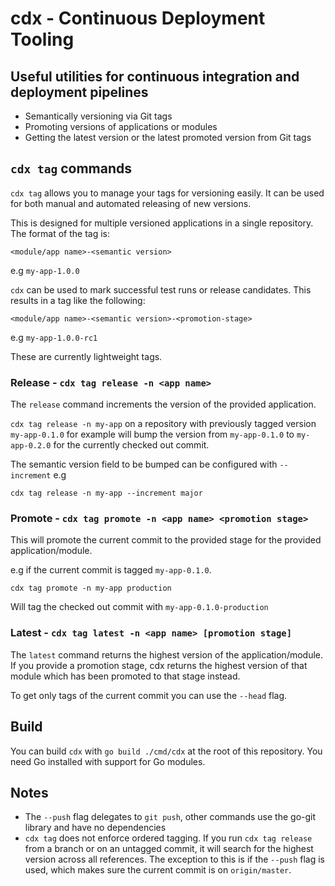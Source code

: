 # cdx - Continuous Deployment Tooling

## Useful utilities for continuous integration and deployment pipelines
- Semantically versioning via Git tags
- Promoting versions of applications or modules
- Getting the latest version or the latest promoted version from Git tags

## `cdx tag` commands

`cdx tag` allows you to manage your tags for versioning easily. It can be used for
both manual and automated releasing of new versions.

This is designed for multiple versioned applications in a single repository. The format of 
the tag is:

```
<module/app name>-<semantic version>
```

e.g `my-app-1.0.0`

`cdx` can be used to mark successful test runs or release candidates. 
This results in a tag like the following: 

```
<module/app name>-<semantic version>-<promotion-stage>
```

e.g `my-app-1.0.0-rc1`

These are currently lightweight tags.

### Release - `cdx tag release -n <app name>` 
The `release` command increments the version of the provided application.

`cdx tag release -n my-app` on a repository with previously tagged
 version `my-app-0.1.0` for example will bump the version 
 from `my-app-0.1.0` to `my-app-0.2.0` for the currently checked out 
 commit.

The semantic version field to be bumped can be configured with `--increment` 
e.g 
```
cdx tag release -n my-app --increment major
```

### Promote - `cdx tag promote -n <app name> <promotion stage>`

This will promote the current commit to the provided stage for the provided
application/module.

e.g if the current commit is tagged `my-app-0.1.0`.

```
cdx tag promote -n my-app production
```
Will tag the checked out commit with `my-app-0.1.0-production`

### Latest - `cdx tag latest -n <app name> [promotion stage]`

The `latest` command returns the highest version of the application/module. 
If you provide a promotion stage, cdx returns the highest version of that module which has been
 promoted to that stage instead.
 
To get only tags of the current commit you can use the `--head` flag.

## Build 

You can build `cdx` with `go build ./cmd/cdx` at the root of this repository. 
You need Go installed with support for Go modules. 

## Notes
- The `--push` flag delegates to `git push`, other commands use the go-git library and have no
dependencies
- `cdx tag` does not enforce ordered tagging. If you run `cdx tag release` from a branch or on an
untagged commit, it will search for the highest version across all references. The exception to this
is if the `--push` flag is used, which makes sure the current commit is on `origin/master`.